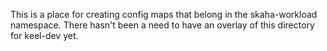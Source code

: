 This is a place for creating config maps that belong in the skaha-workload namespace.  There hasn't been a need to have an overlay of this directory for keel-dev yet.
